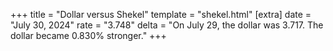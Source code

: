 +++
title = "Dollar versus Shekel"
template = "shekel.html"
[extra]
date = "July 30, 2024"
rate = "3.748"
delta = "On July 29, the dollar was 3.717. The dollar became 0.830% stronger."
+++

